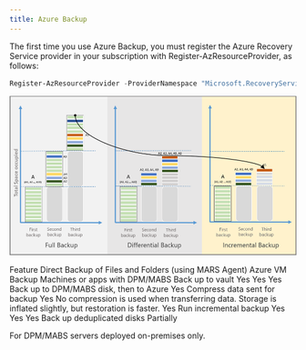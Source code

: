 ```yaml
---
title: Azure Backup
---
```

The first time you use Azure Backup, you must register the Azure Recovery Service provider in your subscription with Register-AzResourceProvider, as follows:

```powershell
Register-AzResourceProvider -ProviderNamespace "Microsoft.RecoveryServices"
```
![backup-method-comparison.png](backup-method-comparison.png)

Feature	Direct Backup of Files and Folders (using MARS Agent)	Azure VM Backup	Machines or apps with DPM/MABS
Back up to vault	Yes	Yes	Yes
Back up to DPM/MABS disk, then to Azure			Yes
Compress data sent for backup	Yes	No compression is used when transferring data. Storage is inflated slightly, but restoration is faster.	Yes
Run incremental backup	Yes	Yes	Yes
Back up deduplicated disks			Partially

For DPM/MABS servers deployed on-premises only.
